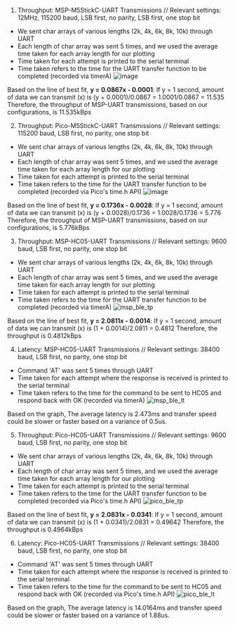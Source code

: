 1. Throughput: MSP-M5StickC-UART Transmissions
// Relevant settings: 12MHz, 115200 baud, LSB first, no parity, LSB first, one stop bit
- We sent char arrays of various lengths (2k, 4k, 6k, 8k, 10k) through UART
- Each length of char array was sent 5 times, and we used the average time taken for each array length for our plotting
- Time taken for each attempt is printed to the serial terminal
- Time taken refers to the time for the UART transfer function to be completed (recorded via timerA)
![image](https://user-images.githubusercontent.com/98366701/204511564-21e0773e-a55a-49df-aff9-028a8a1c39ff.png)

Based on the line of best fit, **y = 0.0867x - 0.0001**:
  If y = 1 second, amount of data we can transmit (x) is
    (y + 0.0001)/0.0867 = 1.0001/0.0867 = 11.535
Therefore, the throughput of MSP-UART transmissions, based on our configurations, is 11.535kBps

2. Throughput: Pico-M5StickC-UART Transmissions
// Relevant settings: 115200 baud, LSB first, no parity, one stop bit
- We sent char arrays of various lengths (2k, 4k, 6k, 8k, 10k) through UART
- Each length of char array was sent 5 times, and we used the average time taken for each array length for our plotting
- Time taken for each attempt is printed to the serial terminal
- Time taken refers to the time for the UART transfer function to be completed (recorded via Pico's time.h API)
![image](https://user-images.githubusercontent.com/94168656/204120091-d30ae8a9-d969-400f-b020-1577f03f4a03.png)

Based on the line of best fit, **y = 0.1736x - 0.0028**:
  If y = 1 second, amount of data we can transmit (x) is
    (y + 0.0028)/0.1736 = 1.0028/0.1736 = 5.776
Therefore, the throughput of MSP-UART transmissions, based on our configurations, is 5.776kBps

3. Throughput: MSP-HC05-UART Transmissions
// Relevant settings: 9600 baud, LSB first, no parity, one stop bit
- We sent char arrays of various lengths (2k, 4k, 6k, 8k, 10k) through UART
- Each length of char array was sent 5 times, and we used the average time taken for each array length for our plotting
- Time taken for each attempt is printed to the serial terminal
- Time taken refers to the time for the UART transfer function to be completed (recorded via timerA)
![msp_ble_tp](https://user-images.githubusercontent.com/81850188/204087067-5858af22-cb1d-48a6-9d30-08e837531a48.png)

Based on the line of best fit, **y = 2.0811x - 0.0014**:
  If y = 1 second, amount of data we can transmit (x) is
    (1 + 0.0014)/2.0811 = 0.4812
Therefore, the throughput is 0.4812kBps

4. Latency: MSP-HC05-UART Transmissions
// Relevant settings: 38400 baud, LSB first, no parity, one stop bit
- Command 'AT' was sent 5 times through UART
- Time taken for each attempt where the response is received is printed to the serial terminal
- Time taken refers to the time for the command to be sent to HC05 and respond back with OK (recorded via timerA)
![msp_ble_lt](https://user-images.githubusercontent.com/81850188/204087141-a72fe6ee-b856-4f35-aca1-67ffb20765a2.png)

Based on the graph,
  The average latency is 2.473ms and transfer speed could be slower or faster based on a variance of 0.5us.

5. Throughput: Pico-HC05-UART Transmissions
// Relevant settings: 9600 baud, LSB first, no parity, one stop bit
- We sent char arrays of various lengths (2k, 4k, 6k, 8k, 10k) through UART
- Each length of char array was sent 5 times, and we used the average time taken for each array length for our plotting
- Time taken for each attempt is printed to the serial terminal
- Time taken refers to the time for the UART transfer function to be completed (recorded via Pico's time.h API)
![pico_ble_tp](https://user-images.githubusercontent.com/81850188/204078885-03c767d0-8c70-44a3-a681-62db510ab8a0.png)

Based on the line of best fit, **y = 2.0831x - 0.0341**:
  If y = 1 second, amount of data we can transmit (x) is
    (1 + 0.0341)/2.0831 = 0.49642
Therefore, the throughput is 0.4964kBps

6. Latency: Pico-HC05-UART Transmissions
// Relevant settings: 38400 baud, LSB first, no parity, one stop bit
- Command 'AT' was sent 5 times through UART
- Time taken for each attempt where the response is received is printed to the serial terminal
- Time taken refers to the time for the command to be sent to HC05 and respond back with OK (recorded via Pico's time.h API)
![pico_ble_lt](https://user-images.githubusercontent.com/81850188/204079517-95f66838-d6bf-4854-be49-8771bc06a58d.png)

Based on the graph,
  The average latency is 14.0164ms and transfer speed could be slower or faster based on a variance of 1.88us.
